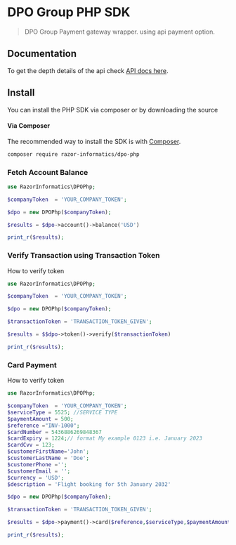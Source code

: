 # DPO Group PHP SDK

>DPO Group Payment gateway wrapper. using api payment option.

## Documentation
To get the depth details of the api check [API docs here](https://notifier.razorinformatics.co.ke).

## Install

You can install the PHP SDK via composer or by downloading the source

#### Via Composer

The recommended way to install the SDK is with [Composer](http://getcomposer.org/).

```bash
composer require razor-informatics/dpo-php
```


### Fetch Account Balance

```php
use RazorInformatics\DPOPhp;

$companyToken  = 'YOUR_COMPANY_TOKEN';

$dpo = new DPOPhp($companyToken);

$results = $dpo->account()->balance('USD')

print_r($results);
```

### Verify Transaction using Transaction Token

How to verify token

```php
use RazorInformatics\DPOPhp;

$companyToken  = 'YOUR_COMPANY_TOKEN';

$dpo = new DPOPhp($companyToken);

$transactionToken = 'TRANSACTION_TOKEN_GIVEN';

$results = $$dpo->token()->verify($transactionToken)

print_r($results);
```

### Card Payment

How to verify token

```php
use RazorInformatics\DPOPhp;

$companyToken  = 'YOUR_COMPANY_TOKEN';
$serviceType = 5525; //SERVICE TYPE
$paymentAmount = 500;
$reference ="INV-1000";
$cardNumber = 5436886269848367
$cardExpiry = 1224;// format My example 0123 i.e. January 2023
$cardCvv = 123;
$customerFirstName='John';
$customerLastName = 'Doe';
$customerPhone ='';
$customerEmail = '';
$currency = 'USD';
$description = 'Flight booking for 5th January 2032'

$dpo = new DPOPhp($companyToken);

$transactionToken = 'TRANSACTION_TOKEN_GIVEN';

$results = $dpo->payment()->card($reference,$serviceType,$paymentAmount,$cardNumber,$cardExpiry,$cardCvv, $customerFirstName,$customerLastName,$customerPhone,$customerEmail,$currency,$description)

print_r($results);
```
